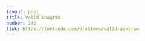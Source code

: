 ```yaml
---
layout: post
title: Valid Anagram
number: 242
link: https://leetcode.com/problems/valid-anagram
---
```

